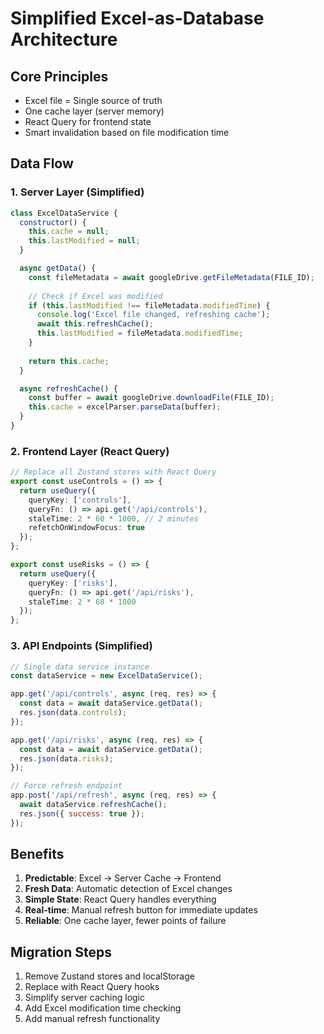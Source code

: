 # Simplified Excel-as-Database Architecture

## Core Principles
- Excel file = Single source of truth
- One cache layer (server memory)
- React Query for frontend state
- Smart invalidation based on file modification time

## Data Flow

### 1. Server Layer (Simplified)
```javascript
class ExcelDataService {
  constructor() {
    this.cache = null;
    this.lastModified = null;
  }

  async getData() {
    const fileMetadata = await googleDrive.getFileMetadata(FILE_ID);
    
    // Check if Excel was modified
    if (this.lastModified !== fileMetadata.modifiedTime) {
      console.log('Excel file changed, refreshing cache');
      await this.refreshCache();
      this.lastModified = fileMetadata.modifiedTime;
    }
    
    return this.cache;
  }

  async refreshCache() {
    const buffer = await googleDrive.downloadFile(FILE_ID);
    this.cache = excelParser.parseData(buffer);
  }
}
```

### 2. Frontend Layer (React Query)
```typescript
// Replace all Zustand stores with React Query
export const useControls = () => {
  return useQuery({
    queryKey: ['controls'],
    queryFn: () => api.get('/api/controls'),
    staleTime: 2 * 60 * 1000, // 2 minutes
    refetchOnWindowFocus: true
  });
};

export const useRisks = () => {
  return useQuery({
    queryKey: ['risks'], 
    queryFn: () => api.get('/api/risks'),
    staleTime: 2 * 60 * 1000
  });
};
```

### 3. API Endpoints (Simplified)
```javascript
// Single data service instance
const dataService = new ExcelDataService();

app.get('/api/controls', async (req, res) => {
  const data = await dataService.getData();
  res.json(data.controls);
});

app.get('/api/risks', async (req, res) => {
  const data = await dataService.getData();
  res.json(data.risks);
});

// Force refresh endpoint
app.post('/api/refresh', async (req, res) => {
  await dataService.refreshCache();
  res.json({ success: true });
});
```

## Benefits
1. **Predictable**: Excel → Server Cache → Frontend
2. **Fresh Data**: Automatic detection of Excel changes
3. **Simple State**: React Query handles everything
4. **Real-time**: Manual refresh button for immediate updates
5. **Reliable**: One cache layer, fewer points of failure

## Migration Steps
1. Remove Zustand stores and localStorage
2. Replace with React Query hooks
3. Simplify server caching logic
4. Add Excel modification time checking
5. Add manual refresh functionality
